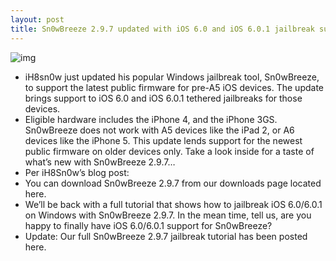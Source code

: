 ```yaml
---
layout: post
title: Sn0wBreeze 2.9.7 updated with iOS 6.0 and iOS 6.0.1 jailbreak support
---
```

![img](http://media.idownloadblog.com/wp-content/uploads/2008/08/Sn0wBreeze-logo.jpg)
* iH8sn0w just updated his popular Windows jailbreak tool, Sn0wBreeze, to support the latest public firmware for pre-A5 iOS devices. The update brings support to iOS 6.0 and iOS 6.0.1 tethered jailbreaks for those devices.
* Eligible hardware includes the iPhone 4, and the iPhone 3GS. Sn0wBreeze does not work with A5 devices like the iPad 2, or A6 devices like the iPhone 5. This update lends support for the newest public firmware on older devices only. Take a look inside for a taste of what’s new with Sn0wBreeze 2.9.7…
* Per iH8Sn0w’s blog post:
* You can download Sn0wBreeze 2.9.7 from our downloads page located here.
* We’ll be back with a full tutorial that shows how to jailbreak iOS 6.0/6.0.1 on Windows with Sn0wBreeze 2.9.7. In the mean time, tell us, are you happy to finally have iOS 6.0/6.0.1 support for Sn0wBreeze?
* Update: Our full Sn0wBreeze 2.9.7 jailbreak tutorial has been posted here.

